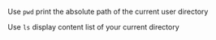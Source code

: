 Use `pwd` print the absolute path of the current user directory

Use `ls` display content list of your current directory
